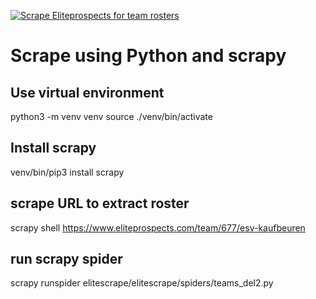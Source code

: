 [![Scrape Eliteprospects for team rosters](https://github.com/katzefudder/elite_scrape/actions/workflows/scrape_del2.yml/badge.svg)](https://github.com/katzefudder/elite_scrape/actions/workflows/scrape_del2.yml)

# Scrape using Python and scrapy

## Use virtual environment
python3 -m venv venv
source ./venv/bin/activate

## Install scrapy
venv/bin/pip3 install scrapy

## scrape URL to extract roster
scrapy shell https://www.eliteprospects.com/team/677/esv-kaufbeuren

## run scrapy spider
scrapy runspider elitescrape/elitescrape/spiders/teams_del2.py
